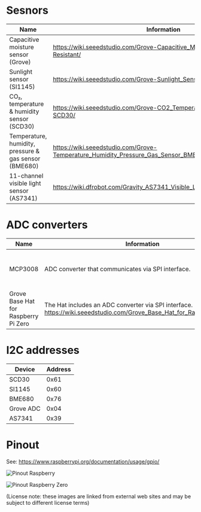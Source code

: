 # Sesnors

| Name | Information | Code | Python library |
| ---- | ----------- | ---- | -------------- |
| Capacitive moisture sensor (Grove) | https://wiki.seeedstudio.com/Grove-Capacitive_Moisture_Sensor-Corrosion-Resistant/ | https://github.com/Seeed-Studio/grove.py | `grove.py` |
| Sunlight sensor (SI1145) | https://wiki.seeedstudio.com/Grove-Sunlight_Sensor/ | https://github.com/Seeed-Studio/Seeed_Python_SI114X | `seeed-python-si114x` |
| CO₂, temperature & humidity sensor (SCD30) | https://wiki.seeedstudio.com/Grove-CO2_Temperature_Humidity_Sensor-SCD30/ | https://github.com/RequestForCoffee/scd30 | `scd30_i2c` |
| Temperature, humidity, pressure & gas sensor (BME680) | https://wiki.seeedstudio.com/Grove-Temperature_Humidity_Pressure_Gas_Sensor_BME680/ | https://github.com/pimoroni/bme680-python | `bme680` |
| 11-channel visible light sensor (AS7341) | https://wiki.dfrobot.com/Gravity_AS7341_Visible_Light_Sensor_SKU_SEN0364 | https://github.com/adafruit/Adafruit_CircuitPython_AS7341 | `adafruit-circuitpython-as7341` |

# ADC converters

| Name | Information | Code | Python library |
| ---- | ----------- | ---- | -------------- |
| MCP3008 | ADC converter that communicates via SPI interface. | https://learn.adafruit.com/reading-a-analog-in-and-controlling-audio-volume-with-the-raspberry-pi/connecting-the-cobbler-to-a-mcp3008 | `adafruit-circuitpython-mcp3xxx` |
| Grove Base Hat for Raspberry Pi Zero | The Hat includes an ADC converter via SPI interface. https://wiki.seeedstudio.com/Grove_Base_Hat_for_Raspberry_Pi_Zero | | |

# I2C addresses

| Device    | Address |
| --------- | ------- |
| SCD30     | 0x61 |
| SI1145    | 0x60 |
| BME680    | 0x76 |
| Grove ADC | 0x04 |
| AS7341    | 0x39 |

# Pinout

See: https://www.raspberrypi.org/documentation/usage/gpio/

![Pinout Raspberry](https://www.raspberrypi.org/documentation/computers/images/GPIO-Pinout-Diagram-2.png)

![Pinout Raspberry Zero](https://www.asw.pt/blog/content/public/upload/rpipinout_0_o.png)

(License note: these images are linked from external web sites and may be subject to different license terms)
